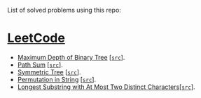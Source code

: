 List of solved problems using this repo:
# [LeetCode](https://leetcode.com/saulmtzv)
- [Maximum Depth of Binary Tree](https://leetcode.com/problems/maximum-depth-of-binary-tree) [[`src`](LeetCode/Maximum%20Depth%20of%20Binary%20Tree)].
- [Path Sum](https://leetcode.com/problems/path-sum) [[`src`](LeetCode/Path%20Sum)].
- [Symmetric Tree](https://leetcode.com/problems/symmetric-tree) [[`src`](LeetCode/Symmetric%20Tree)].
- [Permutation in String](https://leetcode.com/problems/permutation-in-string/) [[`src`](LeetCode/Permutation%20in%20String/index.js)].
- [Longest Substring with At Most Two Distinct Characters](https://leetcode.com/problems/longest-substring-with-at-most-two-distinct-characters)[[`src`](LeetCode/Longest%20Substring%20with%20At%20Most%20Two%20Distinct%20Characters/index.js)].

